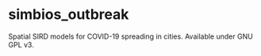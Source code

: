 # simbios_outbreak
Spatial SIRD models for COVID-19 spreading in cities. 
Available under GNU GPL v3.
